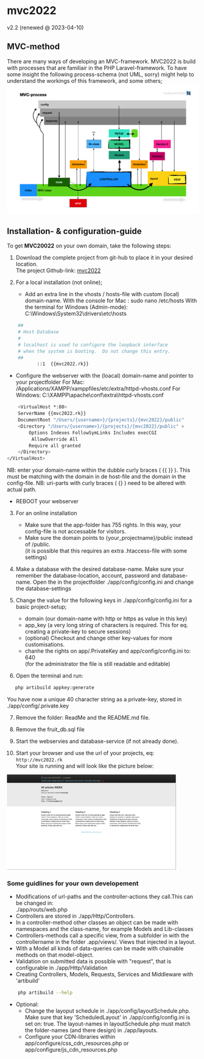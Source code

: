 # mvc2022
v2.2 (renewed @ 2023-04-10)


## MVC-method
There are many ways of developing an MVC-framework. MVC2022 is build with processes 
that are familiair in the PHP Laravel-framework. To have some insight the following process-schema (not UML, sorry) 
might help to understand the workings of this framework, and some others;<br>
<img title="mvc-process scheme" alt="mvc-process scheme" src="./images/schema mvc-process.png">


## Installation- & configuration-guide

To get <b>MVC20022</b> on your own domain, take the following steps:

1. Download the complete project from git-hub to place it in your desired location.<br>
    The project Github-link: <a href="https://github.com/InCubics/mvc2022">mvc2022</a>


2. For a local installation (not online);
    * Add an extra line in the vhosts / hosts-file with custom (local) domain-name.
    With the console for Mac : sudo nano /etc/hosts
    With the terminal for Windows (Admin-mode): C:\Windows\System32\drivers\etc\hosts 
   

```bash
    ##
    # Host Database
    #
    # localhost is used to configure the loopback interface
    # when the system is booting.  Do not change this entry.
    ##
           ::1  {{mvc2022.rk}} 
```           

* Configure the webserver with the (loacal) domain-name and pointer to your projectfolder
    For Mac: /Applications/XAMPP/xamppfiles/etc/extra/httpd-vhosts.conf
    For Windows: C:\XAMPP\apache\conf\extra\httpd-vhosts.conf

```bash
    <VirtualHost *:80>
    ServerName {{mvc2022.rk}}
    DocumentRoot "/Users/{username>}/{projects}/{mvc2022}/public"
    <Directory "/Users/{username>}/{projects}/{mvc2022}/public" >
        Options Indexes FollowSymLinks Includes execCGI
         AllowOverride All
        Require all granted
    </Directory>
</VirtualHost>
```
NB: enter your domain-name within the dubble curly braces ( {{ }} ). This must be matching with the domain in de host-file and the domain in the config-file.
NB: uri-parts with curly braces ( {} ) need to be altered with actual path.
* REBOOT your webserver

3. For an online installation
   * Make sure that the app-folder has 755 rights. 
    In this way, your config-file is not accessable for visitors. 
   * Make sure the domain points to {your_projectname}/public instead of /public.<br>
     (it is possible that this requires an extra .htaccess-file with some settings)


4. Make a database with the desired database-name. 
   Make sure your remember the database-location, account, password and database-name.
    Open the in the projectfolder ./app/config/config.ini and change the database-settings


5. Change the value for the following keys in ./app/config/config.ini for a basic project-setup;
    * domain (our domain-name with http or https as value in this key)
    * app_key (a very long string of characters is required. This for eq. creating a private-key to secure sessions)
    * (optional) Checkout and change other key-values for more customisations. 
    * chanhe the rights on app/.PrivateKey and app/config/config.ini to: 640<br> 
      (for the administrator the file is still readable and editable)   


6. Open the terminal and run:
```bash
   php artibuild appkey:generate
```
You have now a unique 40 character string as a private-key, stored in ./app/config/.private.key


7. Remove the folder: ReadMe and the README.md file.


8. Remove the fruit_db.sql file


9. Start the webservies and database-service (if not already done). 


10. Start your browser and use the url of your projects, eq: `http://mvc2022.rk`<br>
Your site is running and will look like the picture below:
<img src="./images/01 home.png" height="250px">


### Some guidlines for your own developement
* Modifications of url-paths and the controller-actions they call.This can be changed in:  
    ./app/routs/web.php
* Controllers are stored in ./app/Http/Controllers.
* In a controller-method other classes an object can be made with namespaces and the class-name, for example Models and Lib-classes
* Controllers-methods call a specific view, from a subfolder in with the controllername 
 in the folder .app/views/. Views that injected in a layout.
* With a Model all kinds of data-queries can be made with chainable methods on that model-object.
* Validation on submitted data is possible with "request", that is configurable in ./app/Http/Validation
* Creating Controllers, Models, Requests, Services and Middleware with 'artibuild'
```bash
    php artibuild --help
```

* Optional:<br>
    * Change the layoput schedule in ./app/config/layoutSchedule.php. <br> 
        Make sure that key 'ScheduledLayout' in  ./app/config/config.ini is set on: true.
        The layout-names in layoutSchedule.php must match the folder-names (and there design) in ./app/layouts.
    * Configure your CDN-libraries within app/configure/css_cdn_resources.php or app/configure/js_cdn_resources.php  
